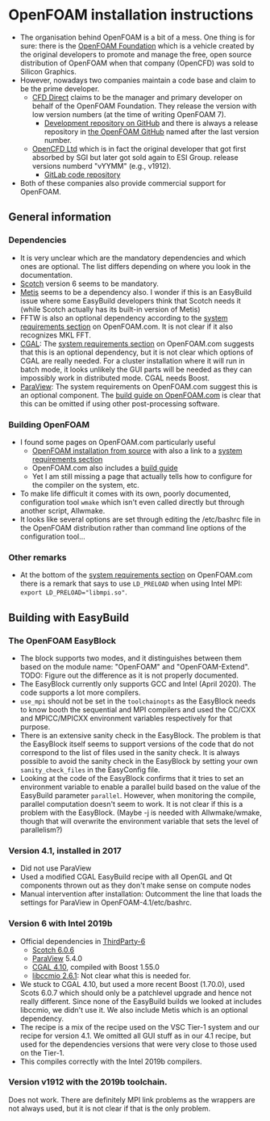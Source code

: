 # OpenFOAM installation instructions

* The organisation behind OpenFOAM is a bit of a mess. One thing is for sure: there 
  is the [OpenFOAM Foundation](https://openfoam.org/) which is a vehicle created by
  the original developers to promote and manage the free, open source distribution
  of OpenFOAM when that company (OpenCFD) was sold to Silicon Graphics.
* However, nowadays two companies maintain a code base and claim to be the prime
  developer.
    * [CFD Direct](https://cfd.direct/) claims to be the manager and primary developer
      on behalf of the OpenFOAM Foundation. They release the version with low version 
      numbers (at the time of writing OpenFOAM 7).
        * [Development repository on GitHub](https://github.com/OpenFOAM/OpenFOAM-dev) 
          and there is always a release repository
          in [the OpenFOAM GitHub](https://github.com/OpenFOAM) 
          named after the last version number.
    * [OpenCFD Ltd](https://www.openfoam.com/) which is in fact the original developer
      that got first absorbed by SGI but later got sold again to ESI Group. 
      release versions numberd "vYYMM" (e.g., v1912).
        * [GitLab code repository](https://develop.openfoam.com/explore/projects) 
* Both of these companies also provide commercial support for OpenFOAM.

## General information

### Dependencies

* It is very unclear which are the mandatory dependencies and which ones are optional.
  The list differs depending on where you look in the documentation.
* [Scotch](https://gforge.inria.fr/projects/scotch/) version 6 seems to be mandatory.
* [Metis](http://glaros.dtc.umn.edu/gkhome/metis/metis/overview) 
  seems to be a dependency also. I wonder if this is an EasyBuild issue where 
  some EasyBuild developers think that Scotch needs it (while Scotch actually has its
  built-in version of Metis)
* FFTW is also an optional dependency according to the 
  [system requirements section](https://www.openfoam.com/documentation/system-requirements.php)
  on OpenFOAM.com. It is not clear if it also recognizes MKL FFT.
* [CGAL](https://www.cgal.org/): The [system requirements section](https://www.openfoam.com/documentation/system-requirements.php)
  on OpenFOAM.com suggests that this is an optional dependency, but it is 
  not clear which options of CGAL are really needed. For a cluster installation where
  it will run in batch mode, it looks unlikely the GUI parts will be needed as they
  can impossibly work in distributed mode. CGAL needs Boost.
* [ParaView](https://www.paraview.org/): The system requirements on OpenFOAM.com suggest
  this is an optional component. The [build guide on OpenFOAM.com](https://www.openfoam.com/code/build-guide.php)
  is clear that this can be omitted if using other post-processing software.

### Building OpenFOAM

* I found some pages on OpenFOAM.com particularly useful
    * [OpenFOAM installation from source](https://www.openfoam.com/download/install-source.php)
      with also a link to a
      [system requirements section](https://www.openfoam.com/documentation/system-requirements.php)
    * OpenFOAM.com also includes a [build guide](https://www.openfoam.com/code/build-guide.php)
    * Yet I am still missing a page that actually tells how to configure for the
      compiler on the system, etc.
* To make life difficult it comes with its own, poorly documented, configuration tool
  ``wmake`` which isn't even called directly but through another script, Allwmake.
* It looks like several options are set through editing the /etc/bashrc file in the
  OpenFOAM distribution rather than command line options of the configuration tool...

### Other remarks

* At the bottom of the [system requirements section](https://www.openfoam.com/documentation/system-requirements.php)
  on OpenFOAM.com there is a remark that says to use ``LD_PRELOAD``
  when using Intel MPI: ``export LD_PRELOAD="libmpi.so"``.

## Building with EasyBuild

### The OpenFOAM EasyBlock

* The block supports two modes, and it distinguishes between them based on the 
  module name: "OpenFOAM" and "OpenFOAM-Extend". TODO: Figure out the difference
  as it is not properly documented.
* The EasyBlock currently only supports GCC and Intel (April 2020). The code supports
  a lot more compilers.
* ``use_mpi`` should not be set in the ``toolchainopts`` as the EasyBlock needs to 
  know booth the sequential and MPI compilers and used the CC/CXX and MPICC/MPICXX 
  environment variables respectively for that purpose.
* There is an extensive sanity check in the EasyBlock. The problem is that the 
  EasyBlock itself seems to support versions of the code that do not correspond
  to the list of files used in the sanity check. It is always possible to avoid
  the sanity check in the EasyBlock by setting your own ``sanity_check_files``
  in the EasyConfig file.
* Looking at the code of the EasyBlock confirms that it tries to set an 
  environment variable to enable a parallel build based on the value of 
  the EasyBuild parameter ``parallel``. However, when monitoring the compile,
  parallel computation doesn't seem to work. It is not clear if this is a problem
  with the EasyBlock. (Maybe -j is needed with Allwmake/wmake, though that will
  overwrite the environment variable that sets the level of parallelism?)

### Version 4.1, installed in 2017

* Did not use ParaView
* Used a modified CGAL EasyBuild recipe with all OpenGL and Qt components thrown
  out as they don't make sense on compute nodes
* Manual intervention after installation: Outcomment the line that loads the 
  settings for ParaView in OpenFOAM-4.1/etc/bashrc.

### Version 6 with Intel 2019b

* Official dependencies in [ThirdParty-6](https://github.com/OpenFOAM/ThirdParty-6)
     * [Scotch 6.0.6](https://www.labri.fr/perso/pelegrin/scotch/)
     * [ParaView](https://github.com/Kitware/ParaView) 5.4.0
     * [CGAL 4.10](https://github.com/CGAL/cgal/tree/releases/CGAL-4.10.2), compiled with Boost 1.55.0
     * [libccmio 2.6.1](https://portal.nersc.gov/svn/visit/trunk/third_party/libccmio-2.6.1.tar.gz): 
       Not clear what this is needed for.
* We stuck to CGAL 4.10, but used a more recent Boost (1.70.0), used Scots 6.0.7 which 
  should only be a patchlevel upgrade and hence not really different. Since none of 
  the EasyBuild builds we looked at includes libccmio, we didn't use it. We also include
  Metis which is an optional dependency.
* The recipe is a mix of the recipe used on the VSC Tier-1 system and our recipe for
  version 4.1. We omitted all GUI stuff as in our 4.1 recipe, but used for the dependencies
  versions that were very close to those used on the Tier-1.
* This compiles correctly with the Intel 2019b compilers.


### Version v1912 with the 2019b toolchain.

Does not work. There are definitely MPI link problems as the wrappers are not always 
used, but it is not clear if that is the only problem.

